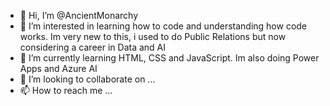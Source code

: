 - 👋 Hi, I’m @AncientMonarchy
- 👀 I’m interested in learning how to code and understanding how code works. Im very new to this, i used to do Public Relations but now considering a career in Data and AI
- 🌱 I’m currently learning HTML, CSS and JavaScript. Im also doing Power Apps and Azure AI
- 💞️ I’m looking to collaborate on ...
- 📫 How to reach me ...

<!---
AncientMonarchy/AncientMonarchy is a ✨ special ✨ repository because its `README.md` (this file) appears on your GitHub profile.
You can click the Preview link to take a look at your changes.
--->
